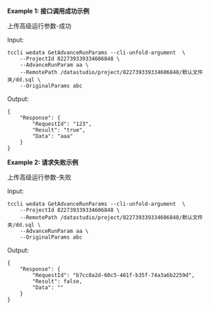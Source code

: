 **Example 1: 接口调用成功示例**

上传高级运行参数-成功

Input: 

```
tccli wedata GetAdvanceRunParams --cli-unfold-argument  \
    --ProjectId 822739339334606848 \
    --AdvanceRunParam aa \
    --RemotePath /datastudio/project/822739339334606848/默认文件夹/dd.sql \
    --OriginalParams abc
```

Output: 
```
{
    "Response": {
        "RequestId": "123",
        "Result": "true",
        "Data": "aaa"
    }
}
```

**Example 2: 请求失败示例**

上传高级运行参数-失败

Input: 

```
tccli wedata GetAdvanceRunParams --cli-unfold-argument  \
    --ProjectId 822739339334606848 \
    --RemotePath /datastudio/project/822739339334606848/默认文件夹/dd.sql \
    --AdvanceRunParam aa \
    --OriginalParams abc
```

Output: 
```
{
    "Response": {
        "RequestId": "b7cc8a2d-60c5-461f-b35f-74a3a6b2259d",
        "Result": false,
        "Data": ""
    }
}
```

